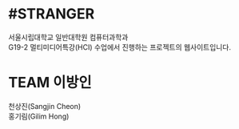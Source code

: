 #STRANGER
====================

서울시립대학교 일반대학원 컴퓨터과학과<br>
G19-2 멀티미디어특강(HCI) 수업에서 진행하는 프로젝트의 웹사이트입니다.

# TEAM 이방인

천상진(Sangjin Cheon)<br>
홍기림(Gilim Hong)<br>
